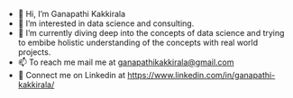 - 👋 Hi, I’m Ganapathi Kakkirala
- 👀 I’m interested in data science and consulting.
- 🌱 I’m currently diving deep into the concepts of data science and trying to embibe holistic understanding of the concepts with real world projects.
- 📫 To reach me mail me at ganapathikakkirala@gmail.com
- 🎯 Connect me on Linkedin at https://www.linkedin.com/in/ganapathi-kakkirala/
<!---
ganathetechie/ganathetechie is a ✨ special ✨ repository because its `README.md` (this file) appears on your GitHub profile.
You can click the Preview link to take a look at your changes.
--->
